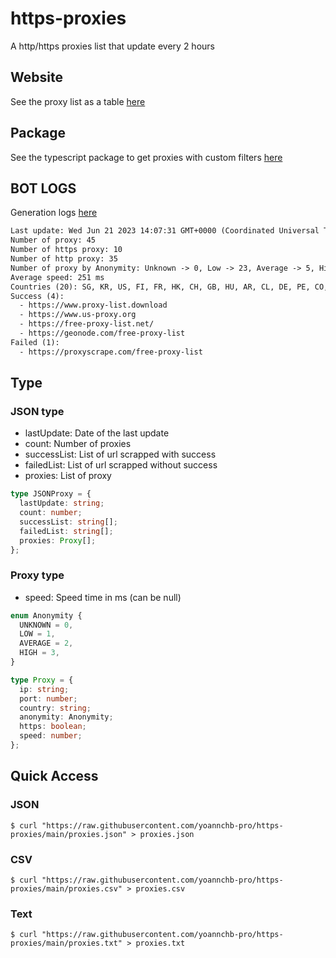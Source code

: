 # https-proxies

A http/https proxies list that update every 2 hours

## Website

See the proxy list as a table [here](https://yoannchb-pro.github.io/https-proxies/)

## Package

See the typescript package to get proxies with custom filters [here](https://github.com/yoannchb-pro/https-proxies/tree/main/package)

## BOT LOGS

Generation logs [here](./bot.logs)

```txt
Last update: Wed Jun 21 2023 14:07:31 GMT+0000 (Coordinated Universal Time)
Number of proxy: 45
Number of https proxy: 10
Number of http proxy: 35
Number of proxy by Anonymity: Unknown -> 0, Low -> 23, Average -> 5, High -> 17
Average speed: 251 ms
Countries (20): SG, KR, US, FI, FR, HK, CH, GB, HU, AR, CL, DE, PE, CO, IR, RU, CA, BR, BO, VN
Success (4):
  - https://www.proxy-list.download
  - https://www.us-proxy.org
  - https://free-proxy-list.net/
  - https://geonode.com/free-proxy-list
Failed (1):
  - https://proxyscrape.com/free-proxy-list
```

## Type

### JSON type

- lastUpdate: Date of the last update
- count: Number of proxies
- successList: List of url scrapped with success
- failedList: List of url scrapped without success
- proxies: List of proxy

```ts
type JSONProxy = {
  lastUpdate: string;
  count: number;
  successList: string[];
  failedList: string[];
  proxies: Proxy[];
};
```

### Proxy type

- speed: Speed time in ms (can be null)

```ts
enum Anonymity {
  UNKNOWN = 0,
  LOW = 1,
  AVERAGE = 2,
  HIGH = 3,
}

type Proxy = {
  ip: string;
  port: number;
  country: string;
  anonymity: Anonymity;
  https: boolean;
  speed: number;
};
```

## Quick Access

### JSON

```
$ curl "https://raw.githubusercontent.com/yoannchb-pro/https-proxies/main/proxies.json" > proxies.json
```

### CSV

```
$ curl "https://raw.githubusercontent.com/yoannchb-pro/https-proxies/main/proxies.csv" > proxies.csv
```

### Text

```
$ curl "https://raw.githubusercontent.com/yoannchb-pro/https-proxies/main/proxies.txt" > proxies.txt
```
